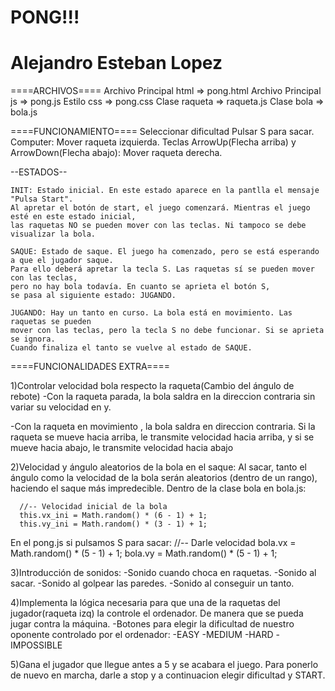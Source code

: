 # PONG!!!
# Alejandro Esteban Lopez

====ARCHIVOS====
Archivo Principal html => pong.html
Archivo Principal js => pong.js
Estilo css => pong.css
Clase raqueta => raqueta.js
Clase bola => bola.js

====FUNCIONAMIENTO====
Seleccionar dificultad
Pulsar S para sacar.
Computer: Mover raqueta izquierda.
Teclas ArrowUp(Flecha arriba) y ArrowDown(Flecha abajo): Mover raqueta derecha.

--ESTADOS--

    INIT: Estado inicial. En este estado aparece en la pantlla el mensaje "Pulsa Start".
    Al apretar el botón de start, el juego comenzará. Mientras el juego esté en este estado inicial,
    las raquetas NO se pueden mover con las teclas. Ni tampoco se debe visualizar la bola.

    SAQUE: Estado de saque. El juego ha comenzado, pero se está esperando a que el jugador saque.
    Para ello deberá apretar la tecla S. Las raquetas sí se pueden mover con las teclas,
    pero no hay bola todavía. En cuanto se aprieta el botón S,
    se pasa al siguiente estado: JUGANDO.

    JUGANDO: Hay un tanto en curso. La bola está en movimiento. Las raquetas se pueden
    mover con las teclas, pero la tecla S no debe funcionar. Si se aprieta se ignora.
    Cuando finaliza el tanto se vuelve al estado de SAQUE.



====FUNCIONALIDADES EXTRA====

1)Controlar velocidad bola respecto la raqueta(Cambio del ángulo de rebote)
   -Con la raqueta parada, la bola saldra en la direccion contraria sin variar su
   velocidad en y.

   -Con la raqueta en movimiento , la bola saldra en direccion contraria. Si la raqueta se mueve hacia arriba, le transmite velocidad hacia arriba, y si se mueve hacia abajo, le transmite velocidad hacia abajo

2)Velocidad y ángulo aleatorios de la bola en el saque:
  Al sacar, tanto el ángulo como la velocidad de la bola serán aleatorios
  (dentro de un rango), haciendo el saque más impredecible.
  Dentro de la clase bola en bola.js:

      //-- Velocidad inicial de la bola
      this.vx_ini = Math.random() * (6 - 1) + 1;
      this.vy_ini = Math.random() * (3 - 1) + 1;

  En el pong.js si pulsamos S para sacar:
      //-- Darle velocidad
      bola.vx = Math.random() * (5 - 1) + 1;
      bola.vy = Math.random() * (5 - 1) + 1;

3)Introducción de sonidos:
  -Sonido cuando choca en raquetas.
  -Sonido al sacar.
  -Sonido al golpear las paredes.
  -Sonido al conseguir un tanto.

4)Implementa la lógica necesaria para que una de la raquetas del jugador(raqueta izq)
la controle el ordenador. De manera que se pueda jugar contra la máquina.
  -Botones para elegir la dificultad de nuestro oponente controlado por el ordenador:
      -EASY
      -MEDIUM
      -HARD
      -IMPOSSIBLE

5)Gana el jugador que llegue antes a 5 y se acabara el juego.
Para ponerlo de nuevo en marcha, darle a stop y a continuacion elegir dificultad y START.
